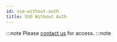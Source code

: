 ```yaml
---
id: sso-without-auth
title: SSO Without Auth
---
```


:::note
Please [contact us](mailto:support@phasetwo.io) for access.
:::note
